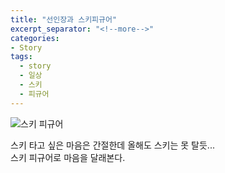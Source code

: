```yaml
---
title: "선인장과 스키피규어"
excerpt_separator: "<!--more-->"
categories:
- Story
tags:
  - story
  - 일상
  - 스키
  - 피규어
---
```


![스키 피규어](/sosimple/images/선인장과스키피규어.jpg)

스키 타고 싶은 마음은 간절한데 올해도 스키는 못 탈듯...<br>
스키 피규어로 마음을 달래본다.
